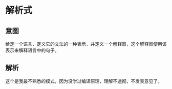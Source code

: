 # 解析式

## 意图

给定一个语言，定义它的文法的一种表示，并定义一个解释器，这个解释器使用该表示来解释语言中的句子。

## 解析

这个是我最不熟悉的模式，因为没学过编译原理，理解不透彻，不发表意见了。



